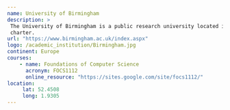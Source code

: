 ```yaml
---
name: University of Birmingham 
description: >
 The University of Birmingham is a public research university located in Edgbaston, Birmingham, United Kingdom. It received its royal charter in 1900 as a successor to Queen's College, Birmingham, and Mason Science College, making it the first English civic or 'red brick' university to receive its own royal
 charter.
url: "https://www.birmingham.ac.uk/index.aspx"
logo: /academic_institution/Birmingham.jpg
continent: Europe
courses:
    - name: Foundations of Computer Science 
      acronym: FOCS1112
      online_resource: "https://sites.google.com/site/focs1112/"
location:
     lat: 52.4508
     long: 1.9305
---
```


